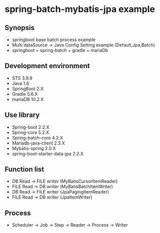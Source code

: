 # spring-batch-mybatis-jpa example

## Synopsis

* springboot base batch process example
* Multi dataSource -> Java Config Setting example (Default,Jpa,Batch)
* springboot + spring-batch + gradle + mariaDb

## Development environment

* STS 3.9.9
* Java 1.8
* SpringBoot 2.X
* Gradle 5.6.X
* mariaDB 10.2.X

## Use library

* Spring-boot 2.2.X
* Spring-core 5.2.X
* Spring-batch-core 4.2.X
* Mariadb-java-client 2.3.X
* Mybatis-spring 2.0.X
* spring-boot-starter-data-jpa 2.2.X

## Function list

* DB Read   -> FILE writer  (MyBatisCursorItemReader)
* FILE Read -> DB writer    (MyBatisBatchItemWriter)
* DB Read   -> FILE writer  (JpaPagingItemReader)
* FILE Read -> DB writer    (JpaItemWriter)

## Process

* Scheduler -> Job -> Step -> Reader -> Process -> Writer
